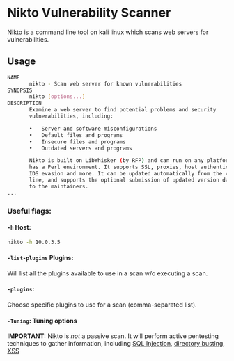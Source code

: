 
# Nikto Vulnerability Scanner
Nikto is a command line tool on kali linux which scans web servers for vulnerabilities.
## Usage
```bash
NAME
       nikto - Scan web server for known vulnerabilities
SYNOPSIS
       nikto [options...]
DESCRIPTION
       Examine a web server to find potential problems and security
       vulnerabilities, including:

       •   Server and software misconfigurations
       •   Default files and programs
       •   Insecure files and programs
       •   Outdated servers and programs

       Nikto is built on LibWhisker (by RFP) and can run on any platform which
       has a Perl environment. It supports SSL, proxies, host authentication,
       IDS evasion and more. It can be updated automatically from the command-
       line, and supports the optional submission of updated version data back
       to the maintainers.
...
```
### Useful flags:
#### `-h` Host:
```bash
nikto -h 10.0.3.5
```
#### `-list-plugins` Plugins:
Will list all the plugins available to use in a scan w/o executing a scan.
#### `-plugins`:
Choose specific plugins to use for a scan (comma-separated list).
#### `-Tuning`: Tuning options
**IMPORTANT:** Nikto is *not* a passive scan. It will perform active pentesting techniques to gather information, including [SQL Injection](cybersecurity/TTPs/injection/SQL-injection.md), [directory busting](cybersecurity/TTPs/enumeration/directory-enumeration.md), [XSS](/cybersecurity/TTPs/)
